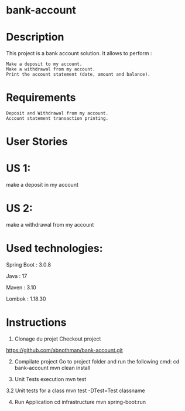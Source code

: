 # bank-account

# Description
This project is a bank account solution. It allows to perform :

	Make a deposit to my account.
	Make a withdrawal from my account.
	Print the account statement (date, amount and balance).


# Requirements
	Deposit and Withdrawal from my account.
	Account statement transaction printing.

# User Stories

# US 1:
make a deposit in my account

# US 2:
make a withdrawal from my account

# Used technologies:
Spring Boot : 3.0.8

Java : 17

Maven : 3.10

Lombok : 1.18.30

# Instructions
1. Clonage du projet
Checkout project

https://github.com/abnothman/bank-account.git

2. Compilate project
Go to project folder and run the following cmd:
cd bank-account
mvn clean install


3. Unit Tests execution
mvn test

3.2 Unit tests for a class
mvn test -DTest=Test classname

4. Run Application
cd infrastructure
mvn spring-boot:run






